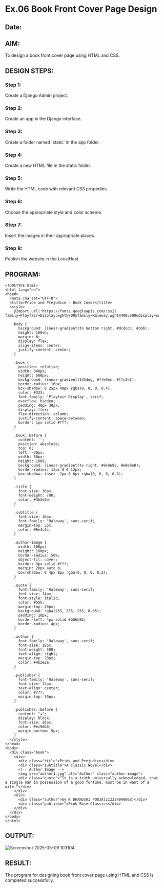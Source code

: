 # Ex.06 Book Front Cover Page Design
## Date:

## AIM:
To design a book front cover page using HTML and CSS.

## DESIGN STEPS:

### Step 1:
Create a Django Admin project.

### Step 2:
Create an app in the Django interface.

### Step 3:
Create a folder named 'static' in the app folder.

### Step 4:
Create a new HTML file in the static folder.

### Step 5:
Write the HTML code with relevant CSS properties.

### Step 6:
Choose the appropriate style and color scheme.

### Step 7:
Insert the images in their appropriate places.

### Step 8:
Publish the website in the LocalHost.

## PROGRAM:
```
<!DOCTYPE html>
<html lang="en">
<head>
  <meta charset="UTF-8">
  <title>Pride and Prejudice - Book Cover</title>
  <style>
    @import url('https://fonts.googleapis.com/css2?family=Playfair+Display:wght@700&family=Raleway:wght@400;600&display=swap');

    body {
      background: linear-gradient(to bottom right, #dcdcdc, #bbb);
      height: 100vh;
      margin: 0;
      display: flex;
      align-items: center;
      justify-content: center;
    }

    .book {
      position: relative;
      width: 340px;
      height: 580px;
      background: linear-gradient(145deg, #ffe0ec, #ffc2d1);
      border-radius: 16px;
      box-shadow: 0 25px 40px rgba(0, 0, 0, 0.4);
      color: #333;
      font-family: 'Playfair Display', serif;
      overflow: hidden;
      padding: 40px 30px;
      display: flex;
      flex-direction: column;
      justify-content: space-between;
      border: 1px solid #fff;
    }

    .book::before {
      content: '';
      position: absolute;
      top: 0;
      left: -30px;
      width: 30px;
      height: 100%;
      background: linear-gradient(to right, #9e9e9e, #e0e0e0);
      border-radius: 12px 0 0 12px;
      box-shadow: inset -2px 0 6px rgba(0, 0, 0, 0.3);
    }

    .title {
      font-size: 30px;
      font-weight: 700;
      color: #4b2e2e;
    }

    .subtitle {
      font-size: 16px;
      font-family: 'Raleway', sans-serif;
      margin-top: 5px;
      color: #6e4c4c;
    }

    .author-image {
      width: 100px;
      height: 100px;
      border-radius: 50%;
      object-fit: cover;
      border: 3px solid #fff;
      margin: 20px auto 0;
      box-shadow: 0 4px 8px rgba(0, 0, 0, 0.2);
    }

    .quote {
      font-family: 'Raleway', sans-serif;
      font-size: 14px;
      font-style: italic;
      color: #555;
      margin-top: 20px;
      background: rgba(255, 255, 255, 0.65);
      padding: 10px;
      border-left: 4px solid #b56b82;
      border-radius: 4px;
    }

    .author {
      font-family: 'Raleway', sans-serif;
      font-size: 18px;
      font-weight: 600;
      text-align: right;
      margin-top: 20px;
      color: #4b2e2e;
    }

    .publisher {
      font-family: 'Raleway', sans-serif;
      font-size: 12px;
      text-align: center;
      color: #777;
      margin-top: 30px;
    }

    .publisher::before {
      content: "❧";
      display: block;
      font-size: 20px;
      color: #ec9db8;
      margin-bottom: 5px;
    }
  </style>
</head>
<body>
  <div class="book">
    <div>
      <div class="title">Pride and Prejudice</div>
      <div class="subtitle">A Classic Novel</div>
      <!-- Author Image -->
      <img src="author1.jpg" alt="Author" class="author-image">
      <div class="quote">“It is a truth universally acknowledged, that a single man in possession of a good fortune, must be in want of a wife.”</div>
    </div>
    <div>
      <div class="author">by K DHANUSRI POOJA(212224040068)</div>
      <div class="publisher">Pink Rose Classics</div>
    </div>
  </div>
</body>
</html>
```


## OUTPUT:
![Screenshot 2025-05-09 103104](https://github.com/user-attachments/assets/0edea00a-766a-4ec2-9cf2-8aa4797acd2b)



## RESULT:
The program for designing book front cover page using HTML and CSS is completed successfully.
